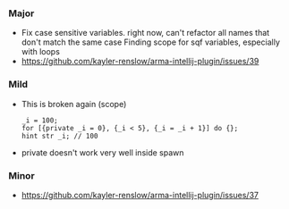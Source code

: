 ### Major
* Fix case sensitive variables. right now, can't refactor all names that don't match the same case
Finding scope for sqf variables, especially with loops
* https://github.com/kayler-renslow/arma-intellij-plugin/issues/39

### Mild
* This is broken again (scope)
    ```
    _i = 100;
    for [{private _i = 0}, {_i < 5}, {_i = _i + 1}] do {};
    hint str _i; // 100
    ```
* private doesn't work very well inside spawn

### Minor
* https://github.com/kayler-renslow/arma-intellij-plugin/issues/37

